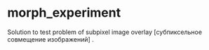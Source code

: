 # morph_experiment
Solution to test problem of subpixel image overlay [субпиксельное совмещение изображений] .
